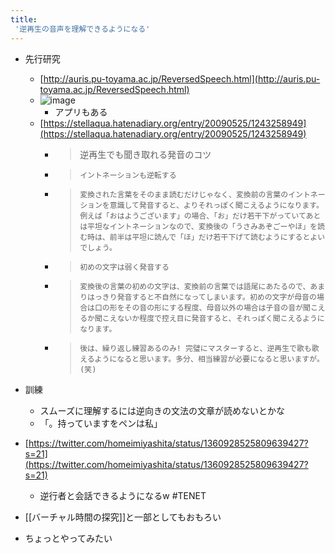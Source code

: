 ```yaml
---
title:
 '逆再生の音声を理解できるようになる'
---
```



- 先行研究
    - [http://auris.pu-toyama.ac.jp/ReversedSpeech.html](http://auris.pu-toyama.ac.jp/ReversedSpeech.html)
    - ![image](https://gyazo.com/c1c0c98a21a1665c2f21038f2040cfd4/thumb/1000)
        - アプリもある
    - [https://stellaqua.hatenadiary.org/entry/20090525/1243258949](https://stellaqua.hatenadiary.org/entry/20090525/1243258949)
        - > 逆再生でも聞き取れる発音のコツ
        - >     イントネーションも逆転する
        - >     変換された言葉をそのまま読むだけじゃなく、変換前の言葉のイントネーションを意識して発音すると、よりそれっぽく聞こえるようになります。例えば「おはようございます」の場合、「お」だけ若干下がっていてあとは平坦なイントネーションなので、変換後の「うさみあぞごーやほ」を読む時は、前半は平坦に読んで「ほ」だけ若干下げて読むようにするとよいでしょう。
        - >     初めの文字は弱く発音する
        - >     変換後の言葉の初めの文字は、変換前の言葉では語尾にあたるので、あまりはっきり発音すると不自然になってしまいます。初めの文字が母音の場合は口の形をその音の形にする程度、母音以外の場合は子音の音が聞こえるか聞こえないか程度で控え目に発音すると、それっぽく聞こえるようになります。
        - >     後は、繰り返し練習あるのみ! 完璧にマスターすると、逆再生で歌も歌えるようになると思います。多分、相当練習が必要になると思いますが。(笑)

- 訓練
    - スムーズに理解するには逆向きの文法の文章が読めないとかな
    - 「。持っていますをペンは私」

- [https://twitter.com/homeimiyashita/status/1360928525809639427?s=21](https://twitter.com/homeimiyashita/status/1360928525809639427?s=21)
    - 逆行者と会話できるようになるw #TENET

- [[バーチャル時間の探究]]と一部としてもおもろい
- ちょっとやってみたい
